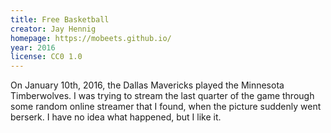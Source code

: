 ```yaml
---
title: Free Basketball
creator: Jay Hennig
homepage: https://mobeets.github.io/
year: 2016
license: CC0 1.0
---
```


On January 10th, 2016, the Dallas Mavericks played the Minnesota Timberwolves. I was trying to stream the last quarter of the game through some random online streamer that I found, when the picture suddenly went berserk. I have no idea what happened, but I like it.
